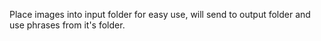 Place images into input folder for easy use, will send to output folder and use phrases from it's folder.
